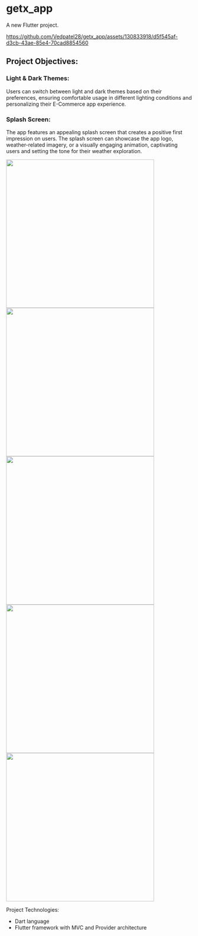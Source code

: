 # getx_app

A new Flutter project.

https://github.com/Vedpatel28/getx_app/assets/130833918/d5f545af-d3cb-43ae-85e4-70cad8854560

## Project Objectives:

### Light & Dark Themes: 
 
Users can switch between light and dark themes based on their preferences, ensuring
comfortable usage in different lighting conditions and personalizing their E-Commerce app
experience.

### Splash Screen: 
The app features an appealing splash screen that creates a positive first
impression on users. The splash screen can showcase the app logo, weather-related imagery, or a
visually engaging animation, captivating users and setting the tone for their weather exploration.

<img src = "https://github.com/Vedpatel28/getx_app/assets/130833918/9f31947a-3991-4822-b26b-126d3616a447" height = "400"></img>
<img src = "https://github.com/Vedpatel28/getx_app/assets/130833918/b2398a4c-caaa-4ac8-8052-7f3346adf4de" height = "400"></img>
<img src = "https://github.com/Vedpatel28/getx_app/assets/130833918/06e59708-0f20-466f-99f3-dae8f42b18eb" height = "400"></img>
<img src = "https://github.com/Vedpatel28/getx_app/assets/130833918/0dfd98b4-6882-4ff4-9e7b-26c171c45568" height = "400"></img>
<img src = "https://github.com/Vedpatel28/getx_app/assets/130833918/821d2c43-fbe6-4456-bd25-11ed3eddf56b" height = "400"></img>

Project Technologies:
- Dart language
- Flutter framework with MVC and Provider architecture
